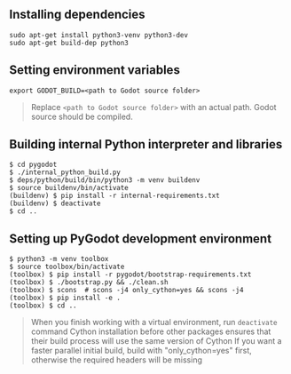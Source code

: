 ## Installing dependencies
```
sudo apt-get install python3-venv python3-dev
sudo apt-get build-dep python3
```

## Setting environment variables
```
export GODOT_BUILD=<path to Godot source folder>
```
> Replace `<path to Godot source folder>` with an actual path. Godot source should be compiled.


## Building internal Python interpreter and libraries
```
$ cd pygodot
$ ./internal_python_build.py
$ deps/python/build/bin/python3 -m venv buildenv
$ source buildenv/bin/activate
(buildenv) $ pip install -r internal-requirements.txt
(buildenv) $ deactivate
$ cd ..
```


## Setting up PyGodot development environment
```
$ python3 -m venv toolbox
$ source toolbox/bin/activate
(toolbox) $ pip install -r pygodot/bootstrap-requirements.txt
(toolbox) $ ./bootstrap.py && ./clean.sh
(toolbox) $ scons  # scons -j4 only_cython=yes && scons -j4
(toolbox) $ pip install -e .
(toolbox) $ cd ..
```
> When you finish working with a virtual environment, run `deactivate` command
> Cython installation before other packages ensures that their build process will use the same version of Cython
> If you want a faster parallel initial build, build with "only_cython=yes" first, otherwise the required headers will be missing
